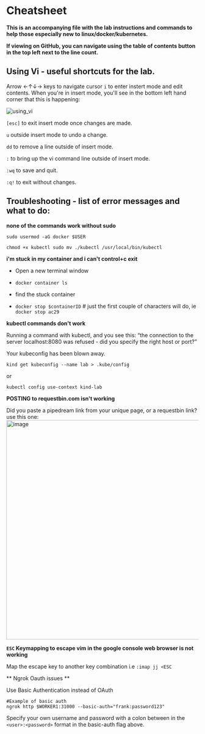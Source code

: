 # Cheatsheet
**This is an accompanying file with the lab instructions and commands to help those especially new to linux/docker/kubernetes.**

**If viewing on GitHub, you can navigate using the table of contents button in the top left next to the line count.**

## Using Vi - useful shortcuts for the lab. 

Arrow ←↑↓→ keys to navigate cursor
`i` to enter instert mode and edit contents.
When you're in insert mode, you'll see in the bottom left hand corner that this is happening: 

![using_vi](https://user-images.githubusercontent.com/32903188/182468365-5841a2aa-3819-4089-920f-16db197679e9.png)


`[esc]` to exit insert mode once changes are made. 

`u` outside insert mode to undo a change. 

`dd` to remove a line outside of insert mode.

`:` to bring up the vi command line outside of insert mode. 

`:wq` to save and quit. 

`:q!` to exit without changes. 

## Troubleshooting - list of error messages and what to do:

**none of the commands work without sudo**

`sudo usermod -aG docker $USER
` 

`chmod +x kubectl
sudo mv ./kubectl /usr/local/bin/kubectl
` 

**i'm stuck in my container and i can't control+c exit** 
 

- Open a new terminal window 
- `docker container ls` 

- find the stuck container 

- `docker stop $containerID` # just the first couple of characters will do, ie `docker stop ac29` 
 

**kubectl commands don't work** 

Running a command with kubectl, and you see this: 
“the connection to the server localhost:8080 was refused - did you specify the right host or port?”

Your kubeconfig has been blown away. 

` kind get kubeconfig --name lab > .kube/config  
` 

or 

`kubectl config use-context kind-lab`

**POSTING to requestbin.com isn't working** 
 
Did you paste a pipedream link from your unique page, or a requestbin link? 
use this one: 
<img width="575" alt="image" src="https://user-images.githubusercontent.com/32903188/184508462-23c14724-231d-4391-b971-e78af5450573.png">


**`ESC` Keymapping to escape vim in the google console web browser is not working** 

Map the escape key to another key combination 
i.e
`:imap jj <ESC` 

** Ngrok Oauth issues **

Use Basic Authentication instead of OAuth
```
#Example of basic auth
ngrok http $WORKER1:31000 --basic-auth="frank:password123"
```

Specify your own username and password with a colon between in the `<user>:<password>` format in the basic-auth flag above.
